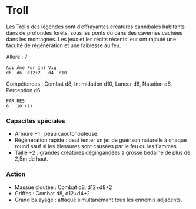 
# Troll
Les Trolls des légendes sont d’effrayantes créatures cannibales habitants dans de profondes forêts, sous les ponts ou dans des cavernes cachées dans les montagnes. Les jeux et les récits récents leur ont rajouté une faculté de régénération et une faiblesse au feu.

Allure : 7
```
Agi	Âme	For	Int	Vig
d6	d6	d12+2	d4	d10
```
Compétences : Combat d8, Intimidation d10, Lancer d6, Natation d6, Perception d6
```
PAR	RES
6	10 (1)
```
### Capacités spéciales
- Armure +1 : peau caoutchouteuse.
- Régénération rapide : peut tenter un jet de guérison naturelle à chaque round sauf si les blessures sont causées par le feu ou les flammes.
- Taille +2 : grandes créatures dégingandées à grosse bedaine de plus de 2,5m de haut.
### Action
- Massue cloutée : Combat d8, d12+d8+2
- Griffes : Combat d8, d12+d4+2
- Grand balayage : attaque simultanément tous les ennemis adjacents.
